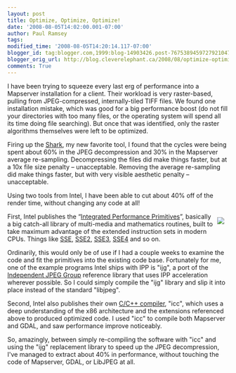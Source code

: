 ```yaml
---
layout: post
title: Optimize, Optimize, Optimize!
date: '2008-08-05T14:02:00.001-07:00'
author: Paul Ramsey
tags: 
modified_time: '2008-08-05T14:20:14.117-07:00'
blogger_id: tag:blogger.com,1999:blog-14903426.post-7675389459727921047
blogger_orig_url: http://blog.cleverelephant.ca/2008/08/optimize-optimize-optimize.html
comments: True
---
```


I have been trying to squeeze every last erg of performance into a Mapserver installation for a client. Their workload is very raster-based, pulling from JPEG-compressed, internally-tiled TIFF files. We found one installation mistake, which was good for a big performance boost (do not fill your directories with too many files, or the operating system will spend all its time doing file searching).  But once that was identified, only the raster algorithms themselves were left to be optimized.

Firing up the [Shark](http://developer.apple.com/tools/shark_optimize.html), my new favorite tool, I found that the cycles were being spent about 60% in the JPEG decompression and 30% in the Mapserver average re-sampling.  Decompressing the files did make things faster, but at a 10x file size penalty &ndash; unacceptable.  Removing the average re-sampling did make things faster, but with very visible aesthetic penalty &ndash; unacceptable.

Using two tools from Intel, I have been able to cut about 40% off of the render time, without changing any code at all!

<img src="http://images.apple.com/uk/intel/images/intel_logo20060109.gif" style="padding:10px;float:right;">First, Intel publishes the &ldquo;[Integrated Performance Primitives](http://www.intel.com/cd/software/products/asmo-na/eng/302910.htm)&rdquo;, basically a big catch-all library of multi-media and mathematics routines, built to take maximum advantage of the extended instruction sets in modern CPUs.  Things like [SSE](http://en.wikipedia.org/wiki/Streaming_SIMD_Extensions), [SSE2](http://en.wikipedia.org/wiki/SSE2), [SSE3](http://en.wikipedia.org/wiki/SSE3), [SSE4](http://en.wikipedia.org/wiki/SSE4) and so on.

Ordinarily, this would only be of use if I had a couple weeks to examine the code and fit the primitives into the existing code base. Fortunately for me, one of the example programs Intel ships with IPP is "ijg", a port of the [Independent JPEG Group](http://www.ijg.org/) reference library that uses IPP acceleration wherever possible.  So I could simply compile the "ijg" library and slip it into place instead of the standard "libjpeg".

Second, Intel also publishes their own [C/C++ compiler](http://www.intel.com/cd/software/products/asmo-na/eng/compilers/284132.htm), "icc", which uses a deep understanding of the x86 architecture and the extensions referenced above to produced optimized code.  I used "icc" to compile both Mapserver and GDAL, and saw performance improve noticeably.

So, amazingly, between simply re-compiling the software with "icc" and using the "ijg" replacement library to speed up the JPEG decompression, I've managed to extract about 40% in performance, without touching the code of Mapserver, GDAL, or LibJPEG at all.

